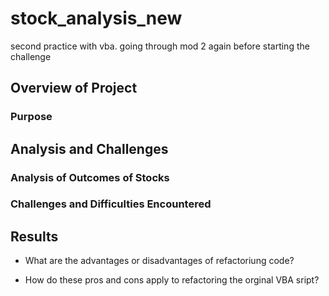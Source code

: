 # stock_analysis_new
second practice with vba. 
going through mod 2 again before starting the challenge


## Overview of Project

### Purpose

## Analysis and Challenges

### Analysis of Outcomes of Stocks


### Challenges and Difficulties Encountered

## Results

- What are the advantages or disadvantages of refactoriung code?

- How do these pros and cons apply to refactoring the orginal VBA sript?



